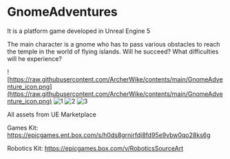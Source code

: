 # GnomeAdventures

It is a platform game developed in Unreal Engine 5

The main character is a gnome who has to pass various obstacles to reach the temple in the world of flying islands. Will he succeed? What difficulties will he experience?

![https://raw.githubusercontent.com/ArcherWike/contents/main/GnomeAdventure_icon.png](https://raw.githubusercontent.com/ArcherWike/contents/main/GnomeAdventure_icon.png)
![1](https://user-images.githubusercontent.com/87717209/203354289-6c5424ce-882e-4655-a72f-5c9ede976dcb.png)
![2](https://user-images.githubusercontent.com/87717209/203354294-f973d112-2a55-4a0f-95a2-b743ae073f52.png)
![3](https://user-images.githubusercontent.com/87717209/203354300-8a40783d-5df5-4deb-90f1-a9118fc9493f.png)




All assets from UE Marketplace

Games Kit: https://epicgames.ent.box.com/s/h0ds8grnirfdj8fd95e9vbw0qo28ks6g

Robotics Kit: https://epicgames.box.com/v/RoboticsSourceArt

